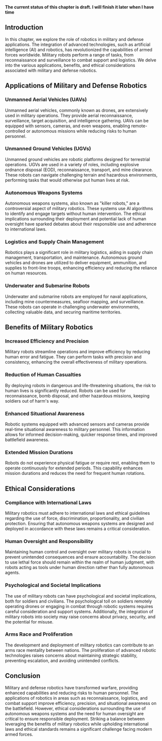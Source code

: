 **The current status of this chapter is draft. I will finish it later when I have time**

Introduction
------------

In this chapter, we explore the role of robotics in military and defense applications. The integration of advanced technologies, such as artificial intelligence (AI) and robotics, has revolutionized the capabilities of armed forces worldwide. Military robots perform a range of tasks, from reconnaissance and surveillance to combat support and logistics. We delve into the various applications, benefits, and ethical considerations associated with military and defense robotics.

Applications of Military and Defense Robotics
---------------------------------------------

### Unmanned Aerial Vehicles (UAVs)

Unmanned aerial vehicles, commonly known as drones, are extensively used in military operations. They provide aerial reconnaissance, surveillance, target acquisition, and intelligence gathering. UAVs can be equipped with sensors, cameras, and even weapons, enabling remote-controlled or autonomous missions while reducing risks to human personnel.

### Unmanned Ground Vehicles (UGVs)

Unmanned ground vehicles are robotic platforms designed for terrestrial operations. UGVs are used in a variety of roles, including explosive ordnance disposal (EOD), reconnaissance, transport, and mine clearance. These robots can navigate challenging terrain and hazardous environments, performing tasks that would otherwise put human lives at risk.

### Autonomous Weapons Systems

Autonomous weapons systems, also known as "killer robots," are a controversial aspect of military robotics. These systems use AI algorithms to identify and engage targets without human intervention. The ethical implications surrounding their deployment and potential lack of human oversight have sparked debates about their responsible use and adherence to international laws.

### Logistics and Supply Chain Management

Robotics plays a significant role in military logistics, aiding in supply chain management, transportation, and maintenance. Autonomous ground vehicles and drones are utilized to deliver equipment, ammunition, and supplies to front-line troops, enhancing efficiency and reducing the reliance on human resources.

### Underwater and Submarine Robots

Underwater and submarine robots are employed for naval applications, including mine countermeasures, seafloor mapping, and surveillance. These robots can operate in challenging underwater environments, collecting valuable data, and securing maritime territories.

Benefits of Military Robotics
-----------------------------

### Increased Efficiency and Precision

Military robots streamline operations and improve efficiency by reducing human error and fatigue. They can perform tasks with precision and consistency, enhancing the overall effectiveness of military operations.

### Reduction of Human Casualties

By deploying robots in dangerous and life-threatening situations, the risk to human lives is significantly reduced. Robots can be used for reconnaissance, bomb disposal, and other hazardous missions, keeping soldiers out of harm's way.

### Enhanced Situational Awareness

Robotic systems equipped with advanced sensors and cameras provide real-time situational awareness to military personnel. This information allows for informed decision-making, quicker response times, and improved battlefield awareness.

### Extended Mission Durations

Robots do not experience physical fatigue or require rest, enabling them to operate continuously for extended periods. This capability enhances mission durations and reduces the need for frequent human rotations.

Ethical Considerations
----------------------

### Compliance with International Laws

Military robotics must adhere to international laws and ethical guidelines regarding the use of force, discrimination, proportionality, and civilian protection. Ensuring that autonomous weapons systems are designed and deployed in accordance with these laws remains a critical consideration.

### Human Oversight and Responsibility

Maintaining human control and oversight over military robots is crucial to prevent unintended consequences and ensure accountability. The decision to use lethal force should remain within the realm of human judgment, with robots acting as tools under human direction rather than fully autonomous agents.

### Psychological and Societal Implications

The use of military robots can have psychological and societal implications, both for soldiers and civilians. The psychological toll on soldiers remotely operating drones or engaging in combat through robotic systems requires careful consideration and support systems. Additionally, the integration of military robots into society may raise concerns about privacy, security, and the potential for misuse.

### Arms Race and Proliferation

The development and deployment of military robotics can contribute to an arms race mentality between nations. The proliferation of advanced robotic technologies raises concerns about maintaining strategic stability, preventing escalation, and avoiding unintended conflicts.

Conclusion
----------

Military and defense robotics have transformed warfare, providing enhanced capabilities and reducing risks to human personnel. The applications of robotics in areas such as reconnaissance, logistics, and combat support improve efficiency, precision, and situational awareness on the battlefield. However, ethical considerations surrounding the use of autonomous weapons systems and the need for human oversight are critical to ensure responsible deployment. Striking a balance between leveraging the benefits of military robotics while upholding international laws and ethical standards remains a significant challenge facing modern armed forces.
